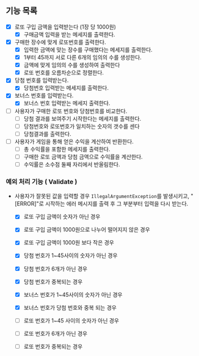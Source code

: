 ## 기능 목록

- [x] 로또 구입 금액을 입력받는다 (1장 당 1000원)
    - [x] 구매금액 입력을 받는 메세지를 출력한다.

- [x] 구매한 장수에 맞게 로또번호를 출력한다.
    - [x] 입력한 금액에 맞는 장수를 구매했다는 메세지를 출력한다.
    - [x] 1부터 45까지 서로 다른 6개의 임의의 수를 생성한다.
    - [x] 금액에 맞게 임의의 수를 생성하여 출력한다
    - [x] 로또 번호를 오름차순으로 정렬한다.

- [x] 당첨 번호를 입력받는다.
    - [x] 당첨번호 입력받는 메세지를 출력한다.

- [x] 보너스 번호를 입력받는다.
    - [x] 보너스 번호 입력받는 메세지 출력한다.

- [ ] 사용자가 구매한 로또 번호와 당첨번호를 비교한다.
    - [ ] 당첨 결과를 보여주기 시작한다는 메세지를 출력한다.
    - [ ] 당첨번호와 로또번호가 일치하는 숫자의 갯수를 센다
    - [ ] 당첨결과를 출력한다.

- [ ] 사용자가 게임을 통해 얻은 수익을 계산하여 반환한다.
    - [ ] 총 수익률을 포함한 메세지를 출력한다.
    - [ ] 구매한 로또 금액과 당첨 금액으로 수익률을 계산한다.
    - [ ] 수익률은 소수점 둘째 자리에서 반올림한다.

### 예외 처리 기능 ( Validate )

- 사용자가 잘못된 값을 입력할 경우 `IllegalArgumentException`를 발생시키고, "[ERROR]"로 시작하는 에러 메시지를 출력 후 그 부분부터 입력을 다시 받는다.
    
    - [x] 로또 구입 금액이 숫자가 아닌 경우  
    - [x] 로또 구입 금액이 1000원으로 나누어 떨어지지 않은 경우
    - [x] 로또 구입 금액이 1000원 보다 작은 경우

    - [x] 당첨 번호가 1~45사이의 숫자가 아닌 경우
    - [x] 당첨 번호가 6개가 아닌 경우
    - [x] 당첨 번호가 중복되는 경우

    - [x] 보너스 번호가 1~45사이의 숫자가 아닌 경우
    - [x] 보너스 번호가 당첨 번호와 중복 되는 경우

    - [ ] 로또 번호가 1~45 사이의 숫자가 아닌 경우
    - [ ] 로또 번호가 6개가 아닌 경우
    - [ ] 로또 번호가 중복되는 경우
